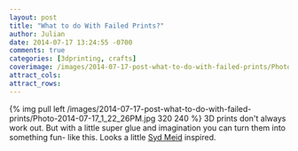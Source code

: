 ```yaml
---
layout: post
title: "What to do With Failed Prints?"
author: Julian
date: 2014-07-17 13:24:55 -0700
comments: true
categories: [3dprinting, crafts]
coverimage: /images/2014-07-17-post-what-to-do-with-failed-prints/Photo-2014-07-17_1_22_26PM.jpg
attract_cols:
attract_rows:
---
```

{% img pull left /images/2014-07-17-post-what-to-do-with-failed-prints/Photo-2014-07-17_1_22_26PM.jpg 320 240 %}
3D prints don't always work out. But with a little super glue and imagination you can turn them into something fun- like this. Looks a little [Syd Meid](http://sydmead.com/v/12/) inspired.